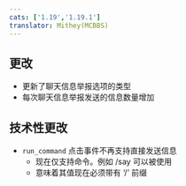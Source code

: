```yaml
---
cats: ['1.19','1.19.1']
translator: Mithey(MCBBS)
---
```

## 更改
* 更新了聊天信息举报选项的类型
* 每次聊天信息举报发送的信息数量增加

## 技术性更改
* `run_command` 点击事件不再支持直接发送信息
    * 现在仅支持命令。例如 /say 可以被使用
    * 意味着其值现在必须带有 ‘/’ 前缀